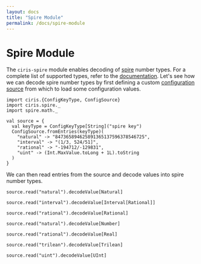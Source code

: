 ```yaml
---
layout: docs
title: "Spire Module"
permalink: /docs/spire-module
---
```


# Spire Module
The `ciris-spire` module enables decoding of [spire][spire] number types. For a complete list of supported types, refer to the [documentation](/api/ciris/spire). Let's see how we can decode spire number types by first defining a custom [configuration source](/docs/sources) from which to load some configuration values.

```tut:silent
import ciris.{ConfigKeyType, ConfigSource}
import ciris.spire._
import spire.math._

val source = {
  val keyType = ConfigKeyType[String]("spire key")
  ConfigSource.fromEntries(keyType)(
    "natural" -> "847365894625891365137596378546725",
    "interval" -> "(1/3, 524/51]",
    "rational" -> "-194712/-129831",
    "uint" -> (Int.MaxValue.toLong + 1L).toString
  )
}
```

We can then read entries from the source and decode values into spire number types.

```tut:book
source.read("natural").decodeValue[Natural]

source.read("interval").decodeValue[Interval[Rational]]

source.read("rational").decodeValue[Rational]

source.read("natural").decodeValue[Number]

source.read("rational").decodeValue[Real]

source.read("trilean").decodeValue[Trilean]

source.read("uint").decodeValue[UInt]
```

[spire]: https://github.com/non/spire
